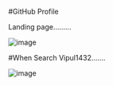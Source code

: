 #GitHub Profile

Landing page.........

![image](https://user-images.githubusercontent.com/81670997/170809734-1ad2fc5b-7084-4737-bb62-95519b446c15.png)

#When Search Vipul1432.......

![image](https://user-images.githubusercontent.com/81670997/170809717-515b6627-2cfe-425d-a592-b3d808bd3f4e.png)
